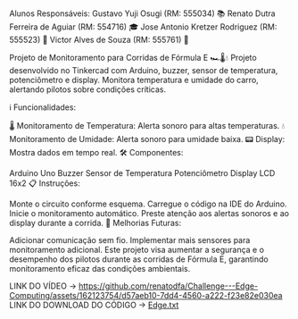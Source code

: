 Alunos Responsáveis:
Gustavo Yuji Osugi (RM: 555034) 📚 Renato Dutra Ferreira de Aguiar (RM: 554716) 🎓 Jose Antonio Kretzer Rodriguez (RM: 555523) 🏫 Victor Alves de Souza (RM: 555761) 📝

Projeto de Monitoramento para Corridas de Fórmula E 🏎️🌡️💧
Projeto desenvolvido no Tinkercad com Arduino, buzzer, sensor de temperatura, potenciômetro e display. Monitora temperatura e umidade do carro, alertando pilotos sobre condições críticas.

ℹ️ Funcionalidades:

🌡️ Monitoramento de Temperatura: Alerta sonoro para altas temperaturas.
💧 Monitoramento de Umidade: Alerta sonoro para umidade baixa.
📟 Display: Mostra dados em tempo real.
🛠️ Componentes:

Arduino Uno
Buzzer
Sensor de Temperatura
Potenciômetro
Display LCD 16x2
📋 Instruções:

Monte o circuito conforme esquema.
Carregue o código na IDE do Arduino.
Inicie o monitoramento automático.
Preste atenção aos alertas sonoros e ao display durante a corrida.
🔧 Melhorias Futuras:

Adicionar comunicação sem fio.
Implementar mais sensores para monitoramento adicional.
Este projeto visa aumentar a segurança e o desempenho dos pilotos durante as corridas de Fórmula E, garantindo monitoramento eficaz das condições ambientais.







LINK DO VÍDEO -> https://github.com/renatodfa/Challenge---Edge-Computing/assets/162123754/d57aeb10-7dd4-4560-a222-f23e82e030ea
LINK DO DOWNLOAD DO CÓDIGO ->  [Edge.txt](https://github.com/user-attachments/files/15849280/Edge.txt)

